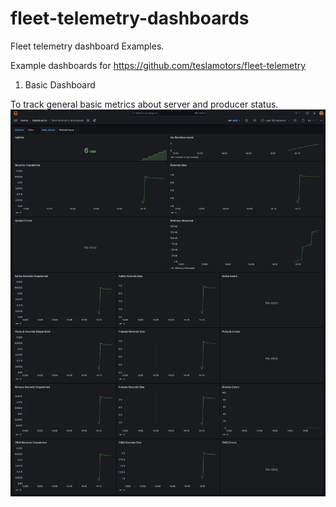 # fleet-telemetry-dashboards
Fleet telemetry dashboard Examples.

Example dashboards for https://github.com/teslamotors/fleet-telemetry

1. Basic Dashboard 

To track general basic metrics about server and producer status.
![Basic Dashboard](./examples/1-basic.png)


